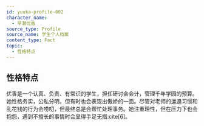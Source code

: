 ```yaml
---
id: yuuka-profile-002
character_name:
  - 早濑优香
source_type: Profile
source_name: 学生个人档案
content_type: Fact
topic:
  - 性格特点
---
```

## 性格特点
优香是一个认真、负责、有常识的学生，担任研讨会会计，管理千年学园的预算。她性格务实，公私分明，但有时也会表现出傲娇的一面。尽管对老师的邋遢习惯和乱花钱的行为会唠叨，但最终总是会帮忙处理事务。她注重理性，但在压力下也会抱怨，遇到不擅长的事情时会显得手足无措:cite[6]。